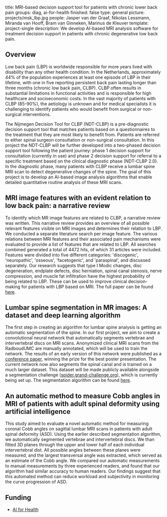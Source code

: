 title: MRI-based decision support tool for patients with chronic lower back pain
groups: diag, ai-for-health
finished: false
type: general
picture: projects/msk_lbp.jpg
people: Jasper van der Graaf, Nikolas Lessmann, Miranda van Hooff, Bram van Ginneken, Marinus de Kleuver 
template: project-single
description: We develop AI-based MRI analysis software for treatment decision support in patients with chronic degenerative low back pain.

## Overview
Low back pain (LBP) is worldwide responsible for more years lived with disability than any other health condition. In the Netherlands, approximately 44% of the population experiences at least one episode of LBP in their lifetime, with one in five reporting persistent back pain lasting longer than three months (chronic low back pain, CLBP). CLBP often results in substantial limitations in functional activities and is responsible for high healthcare and socioeconomic costs. In the vast majority of patients with CLBP (85-90%), the aetiology is unknown and for medical specialists it is challenging to identify patients who would benefit from surgical or non-surgical interventions.

The Nijmegen Decision Tool for CLBP (NDT-CLBP) is a pre-diagnostic decision support tool that matches patients based on a questionnaires to the treatment that they are most likely to benefit from. Patients are referred to either spinal surgeon consultation or non-surgical consultation. In this project the NDT-CLBP will be further developed into a two-phased decision support tool following the patient journey: phase 1 decision support for consultation (currently in use) and phase 2 decision support for referral to a specific treatment based on the clinical diagnostic phase (NDT-CLBP 2.0). In the diagnostic phase, many patients with CLBP receive a lumbar spine MRI scan to detect degenerative changes of the spine. The goal of this project is to develop an AI-based image analysis algorithms that enable detailed quantitative routine analysis of these MRI scans.

## MRI image features with an evident relation to low back pain: a narrative review
To identify which MR image features are related to CLBP, a narrative review was written. This narrative review provides an overview of all possible relevant features visible on MRI images and determines their relation to LBP. We conducted a separate literature search per image feature. The various relations between MRI features and their associated pain mechanisms were evaluated to provide a list of features that are related to LBP. All searches combined generated a total of 4472 hits, of which 31 articles were included. Features were divided into five different categories: 'discogenic', 'neuropathic', 'osseous', 'facetogenic', and 'paraspinal', and discussed separately. Our research suggests that type I Modic changes, disc degeneration, endplate defects, disc herniation, spinal canal stenosis, nerve compression, and muscle fat infiltration have the highest probability of being related to LBP. These can be used to improve clinical decision-making for patients with LBP based on MRI. The full paper can be found [here](https://doi.org/10.1007/s00586-023-07602-x).

## Lumbar spine segmentation in MR images: A dataset and deep learning algorithm
The first step in creating an algorithm for lumbar spine analysis is getting an automatic segmentation of the spine. In our first project, we aim to create a convolutional neural network that automatically segments vertebrae and intervertebral discs on MRI scans. Anonymized clinical MRI scans from the RadboudUMC are manually annotated, which will be used to train the network. The results of an early version of this network were published as a [conference paper](https://doi.org/10.1117/12.2611423), winning the prize for the best poster presentation. The current network now also segments the spinal canal and is trained on a much larger dataset. This dataset will be made publicly available alongside a segmentation challenge ([spider.grand-challenge.org](https://spider.grand-challenge.org/)), which is currently being set up. The segmentation algorithm can be found [here](https://grand-challenge.org/algorithms/spine-mr-segmentation/).

## An automatic method to measure Cobb angles in MRI of patients with adult spinal deformity using artificial intelligence
This study aimed to evaluate a novel automatic method for measuring coronal Cobb angles on sagittal lumbar MRI scans in patients with adult spinal deformity (ASD). Using the earlier described segmentation algorithm, we automatically segmented vertebrae and intervertebral discs. We than fitted 3D planes through the upper and lower half of each individual intervertebral dist. All possible angles between these planes were measured, and the largest transversal angle was extracted, which served as an estimate of the Cobb angle. We compared our automatic measurements to manual measurements by three experienced readers, and found that our algorithm had similar accuracy to human readers. Our findings suggest that this automated method can reduce workload and subjectivity in monitoring the curve progression of ASD.

## Funding
* [AI for Health](https://www.ai-for-health.nl/)
